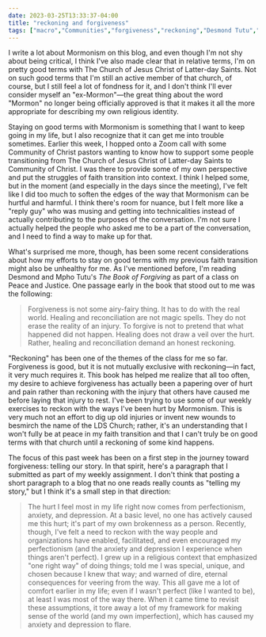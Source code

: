 ```yaml
---
date: 2023-03-25T13:33:37-04:00
title: "reckoning and forgiveness"
tags: ["macro","Communities","forgiveness","reckoning","Desmond Tutu","Mpho Tutu","The Book of Forgiving","The Church of Jesus Christ of Latter-day Saints","Mormonism","Graceland CIMM","Community of Christ Seminary","anxiety","depression","perfectionism"]
---
```

I write a lot about Mormonism on this blog, and even though I'm not shy about being critical, I think I've also made clear that in relative terms, I'm on pretty good terms with The Church of Jesus Christ of Latter-day Saints. Not on such good terms that I'm still an active member of that church, of course, but I still feel a lot of fondness for it, and I don't think I'll ever consider myself an "ex-Mormon"—the great thing about the word "Mormon" no longer being officially approved is that it makes it all the more appropriate for describing my own religious identity.

Staying on good terms with Mormonism is something that I want to keep going in my life, but I also recognize that it can get me into trouble sometimes. Earlier this week, I hopped onto a Zoom call with some Community of Christ pastors wanting to know how to support some people transitioning from The Church of Jesus Christ of Latter-day Saints to Community of Christ. I was there to provide some of my own perspective and put the struggles of faith transition into context. I think I helped some, but in the moment (and especially in the days since the meeting), I've felt like I did too much to soften the edges of the way that Mormonism can be hurtful and harmful. I think there's room for nuance, but I felt more like a "reply guy" who was musing and getting into technicalities instead of actually contributing to the purposes of the conversation. I'm not sure I actually helped the people who asked me to be a part of the conversation, and I need to find a way to make up for that.

What's surprised me more, though, has been some recent considerations about how my efforts to stay on good terms with my previous faith transition might also be unhealthy for me. As I've mentioned before, I'm reading Desmond and Mpho Tutu's *The Book of Forgiving* as part of a class on Peace and Justice. One passage early in the book that stood out to me was the following: 

> Forgiveness is not some airy-fairy thing. It has to do with the real world. Healing and reconciliation are not magic spells. They do not erase the reality of an injury. To forgive is not to pretend that what happened did not happen. Healing does not draw a veil over the hurt. Rather, healing and reconciliation demand an honest reckoning. 

"Reckoning" has been one of the themes of the class for me so far. Forgiveness is good, but it is not mutually exclusive with reckoning—in fact, it very much requires it. This book has helped me realize that all too often, my desire to achieve forgiveness has actually been a papering over of hurt and pain rather than reckoning with the injury that others have caused me before laying that injury to rest. I've been trying to use some of our weekly exercises to reckon with the ways I've been hurt by Mormonism. This is very much not an effort to dig up old injuries or invent new wounds to besmirch the name of the LDS Church; rather, it's an understanding that I won't fully be at peace in my faith transition and that I can't truly be on good terms with that church until a reckoning of some kind happens.

The focus of this past week has been on a first step in the journey toward forgiveness: telling our story. In that spirit, here's a paragraph that I submitted as part of my weekly assignment. I don't think that posting a short paragraph to a blog that no one reads really counts as "telling my story," but I think it's a small step in that direction:

> The hurt I feel most in my life right now comes from perfectionism, anxiety, and depression. At a basic level, no one has actively caused me this hurt; it's part of my own brokenness as a person. Recently, though, I've felt a need to reckon with the way people and organizations have enabled, facilitated, and even encouraged my perfectionism (and the anxiety and depression I experience when things aren't perfect). I grew up in a religious context that emphasized "one right way" of doing things; told me I was special, unique, and chosen because I knew that way; and warned of dire, eternal consequences for veering from the way. This all gave me a lot of comfort earlier in my life; even if I wasn't perfect (like I wanted to be), at least I was most of the way there. When it came time to revisit these assumptions, it tore away a lot of my framework for making sense of the world (and my own imperfection), which has caused my anxiety and depression to flare.